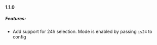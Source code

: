 #### 1.1.0 

 ##### Features:
 - Add support for 24h selection. Mode is enabled by passing `is24` to config
 
